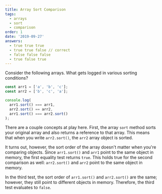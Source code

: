 ```yaml
---
title: Array Sort Comparison
tags:
  - arrays
  - sort
  - comparison
order: 1
date: '2019-09-27'
answers:
  - true true true
  - true true false // correct
  - false false false
  - true false true
---
```


Consider the following arrays. What gets logged in various sorting conditions?

```javascript
const arr1 = ['a', 'b', 'c'];
const arr2 = ['b', 'c', 'a'];

console.log(
  arr1.sort() === arr1,
  arr2.sort() == arr2,
  arr1.sort() === arr2.sort()
);
```

<!-- explanation -->

There are a couple concepts at play here. First, the array `sort` method sorts your original array and also returns a reference to that array. This means that when you write `arr2.sort()`, the `arr2` array object is sorted.

It turns out, however, the sort order of the array doesn't matter when you're comparing objects. Since `arr1.sort()` and `arr1` point to the same object in memory, the first equality test returns `true`. This holds true for the second comparison as well: `arr2.sort()` and `arr2` point to the same object in memory.

In the third test, the sort order of `arr1.sort()` and `arr2.sort()` are the same; however, they still point to different objects in memory. Therefore, the third test evaluates to `false`.
